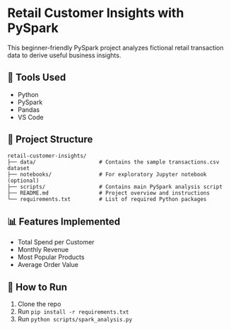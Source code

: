 
# Retail Customer Insights with PySpark

This beginner-friendly PySpark project analyzes fictional retail transaction data to derive useful business insights.

## 🔧 Tools Used
- Python
- PySpark
- Pandas
- VS Code

## 📁 Project Structure
```
retail-customer-insights/
├── data/                    # Contains the sample transactions.csv dataset
├── notebooks/               # For exploratory Jupyter notebook (optional)
├── scripts/                 # Contains main PySpark analysis script
├── README.md                # Project overview and instructions
└── requirements.txt         # List of required Python packages
```

## 📊 Features Implemented
- Total Spend per Customer
- Monthly Revenue
- Most Popular Products
- Average Order Value

## 🚀 How to Run
1. Clone the repo
2. Run `pip install -r requirements.txt`
3. Run `python scripts/spark_analysis.py`
